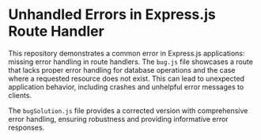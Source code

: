 # Unhandled Errors in Express.js Route Handler

This repository demonstrates a common error in Express.js applications: missing error handling in route handlers.  The `bug.js` file showcases a route that lacks proper error handling for database operations and the case where a requested resource does not exist.  This can lead to unexpected application behavior, including crashes and unhelpful error messages to clients.

The `bugSolution.js` file provides a corrected version with comprehensive error handling, ensuring robustness and providing informative error responses.
